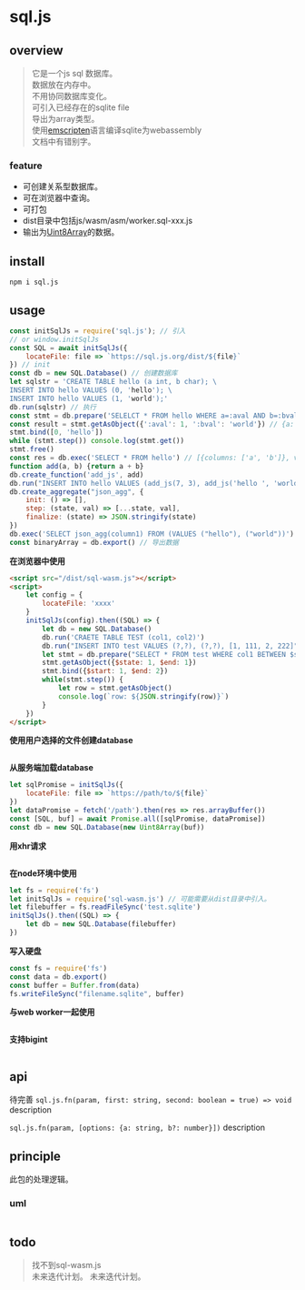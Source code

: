 # sql.js

## overview
> 它是一个js sql 数据库。  
> 数据放在内存中。  
> 不用协同数据库变化。  
> 可引入已经存在的sqlite file  
> 导出为array类型。  
> 使用[emscripten](/language/emscripten/index.html)语言编译sqlite为webassembly  
> 文档中有错别字。  

### feature
- 可创建关系型数据库。  
- 可在浏览器中查询。  
- 可打包  
- dist目录中包括js/wasm/asm/worker.sql-xxx.js  
- 输出为[Uint8Array](/language/javascript/typedArray.html)的数据。  

## install
`npm i sql.js`

## usage
```js
const initSqlJs = require('sql.js'); // 引入
// or window.initSqlJs
const SQL = await initSqlJs({
    locateFile: file => `https://sql.js.org/dist/${file}`
}) // init
const db = new SQL.Database() // 创建数据库
let sqlstr = 'CREATE TABLE hello (a int, b char); \
INSERT INTO hello VALUES (0, 'hello'); \
INSERT INTO hello VALUES (1, 'world');'
db.run(sqlstr) // 执行
const stmt = db.prepare('SELELCT * FROM hello WHERE a=:aval AND b=:bval')
const result = stmt.getAsObject({':aval': 1, ':bval': 'world'}) // {a: 1, b: 'world'}
stmt.bind([0, 'hello'])
while (stmt.step()) console.log(stmt.get())
stmt.free()
const res = db.exec('SELECT * FROM hello') // [{columns: ['a', 'b']}, values: [[0, 'hello'], [1, 'world']]}]
function add(a, b) {return a + b}
db.create_function('add_js', add)
db.run("INSERT INTO hello VALUES (add_js(7, 3), add_js('hello ', 'world'));")
db.create_aggregate("json_agg", {
    init: () => [],
    step: (state, val) => [...state, val],
    finalize: (state) => JSON.stringify(state)
})
db.exec('SELECT json_agg(column1) FROM (VALUES ("hello"), ("world"))')
const binaryArray = db.export() // 导出数据
```
**在浏览器中使用**
```html
<script src="/dist/sql-wasm.js"></script>
<script>
    let config = {
        locateFile: 'xxxx'
    }
    initSqlJs(config).then((SQL) => {
        let db = new SQL.Database()
        db.run('CRAETE TABLE TEST (col1, col2)')
        db.run("INSERT INTO test VALUES (?,?), (?,?), [1, 111, 2, 222]")
        let stmt = db.prepare("SELECT * FROM test WHERE col1 BETWEEN $start AND $end")
        stmt.getAsObject({$state: 1, $end: 1})
        stmt.bind({$start: 1, $end: 2})
        while(stmt.step()) {
            let row = stmt.getAsObject()
            console.log(`row: ${JSON.stringify(row)}`)
        }
    })
</script>
```
**使用用户选择的文件创建database**
```js
```
**从服务端加载database**
```js
let sqlPromise = initSqlJs({
    locateFile: file => `https://path/to/${file}`
})
let dataPromise = fetch('/path').then(res => res.arrayBuffer())
const [SQL, buf] = await Promise.all([sqlPromise, dataPromise])
const db = new SQL.Database(new Uint8Array(buf))
```
**用xhr请求**
```js
```
**在node环境中使用**
```js
let fs = require('fs')
let initSqlJs = require('sql-wasm.js') // 可能需要从dist目录中引入。
let filebuffer = fs.readFileSync('test.sqlite')
initSqlJs().then((SQL) => {
    let db = new SQL.Database(filebuffer)
})
```
**写入硬盘**
```js
const fs = require('fs')
const data = db.export()
const buffer = Buffer.from(data)
fs.writeFileSync("filename.sqlite", buffer)
```
**与web worker一起使用**
```js
```
**支持bigint**
```js
```

## api
待完善
`sql.js.fn(param, first: string, second: boolean = true) => void`
description

`sql.js.fn(param, [options: {a: string, b?: number}])`
description

## principle
此包的处理逻辑。

### uml
```
```

## todo
> 找不到sql-wasm.js  
> 未来迭代计划。
> 未来迭代计划。